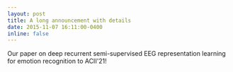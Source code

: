 ```yaml
---
layout: post
title: A long announcement with details
date: 2015-11-07 16:11:00-0400
inline: false
---
```

Our paper on deep recurrent semi-supervised EEG representation learning for emotion recognition to ACII'21!
